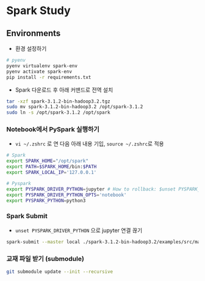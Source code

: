 # Spark Study

## Environments

- 환경 설정하기

```sh
# pyenv
pyenv virtualenv spark-env
pyenv activate spark-env
pip install -r requirements.txt
```

- Spark 다운로드 후 아래 커맨드로 전역 설치

```sh
tar -xzf spark-3.1.2-bin-hadoop3.2.tgz
sudo mv spark-3.1.2-bin-hadoop3.2 /opt/spark-3.1.2
sudo ln -s /opt/spark-3.1.2 /opt/spark
```

### Notebook에서 PySpark 실행하기

- `vi ~/.zshrc` 로 연 다음 아래 내용 기입, `source ~/.zshrc`로 적용

```sh
# Spark
export SPARK_HOME="/opt/spark"
export PATH=$SPARK_HOME/bin:$PATH
export SPARK_LOCAL_IP='127.0.0.1'

# Pyspark
export PYSPARK_DRIVER_PYTHON=jupyter # How to rollback: $unset PYSPARK_DRIVER_PYTHON
export PYSPARK_DRIVER_PYTHON_OPTS='notebook'
export PYSPARK_PYTHON=python3
```

### Spark Submit

- `unset PYSPARK_DRIVER_PYTHON` 으로 jupyter 연결 끊기

```sh
spark-submit --master local ./spark-3.1.2-bin-hadoop3.2/examples/src/main/python/pi.py 10
```

### 교재 파일 받기 (submodule)

```sh
git submodule update --init --recursive
```